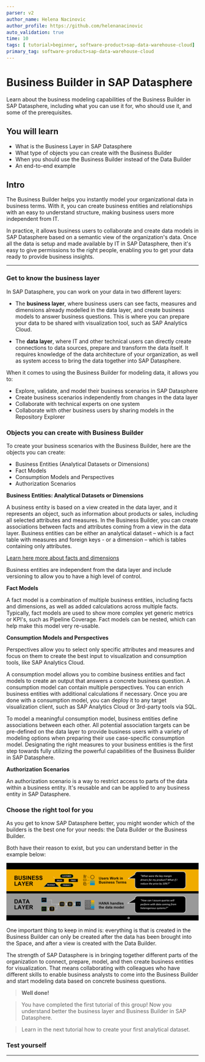 ```yaml
---
parser: v2
author_name: Helena Nacinovic
author_profile: https://github.com/helenanacinovic
auto_validation: true
time: 10
tags: [ tutorial>beginner, software-product>sap-data-warehouse-cloud]
primary_tag: software-product>sap-data-warehouse-cloud
---
```


# Business Builder in SAP Datasphere
<!-- description --> Learn about the business modeling capabilities of the Business Builder in SAP Datasphere, including what you can use it for, who should use it, and some of the prerequisites.

## You will learn
- What is the Business Layer in SAP Datasphere
- What type of objects you can create with the Business Builder
- When you should use the Business Builder instead of the Data Builder
- An end-to-end example


## Intro
The Business Builder helps you instantly model your organizational data in business terms. With it, you can create business entities and relationships with an easy to understand structure, making business users more independent from IT.

In practice, it allows business users to collaborate and create data models in SAP Datasphere based on a semantic view of the organization's data. Once all the data is setup and made available by IT in SAP Datasphere, then it's easy to give permissions to the right people, enabling you to get your data ready to provide business insights.


---

### Get to know the business layer


In SAP Datasphere, you can work on your data in two different layers:

-	The **business layer**, where business users can see facts, measures and dimensions already modelled in the data layer, and create business models to answer business questions. This is where you can prepare your data to be shared with visualization tool, such as SAP Analytics Cloud.

-	The **data layer**, where IT and other technical users can directly create connections to data sources, prepare and transform the data itself. It requires knowledge of the data architecture of your organization, as well as system access to bring the data together into SAP Datasphere.

When it comes to using the Business Builder for modeling data, it allows you to:

-	Explore, validate, and model their business scenarios in SAP Datasphere
-	Create business scenarios independently from changes in the data layer
-	Collaborate with technical experts on one system
-	Collaborate with other business users by sharing models in the Repository Explorer



### Objects you can create with Business Builder


To create your business scenarios with the Business Builder, here are the objects you can create:

-	Business Entities (Analytical Datasets or Dimensions)
-	Fact Models
-	Consumption Models and Perspectives
-	Authorization Scenarios

**Business Entities: Analytical Datasets or Dimensions**

A business entity is based on a view created in the data layer, and it represents an object, such as information about products or sales, including all selected attributes and measures. In the Business Builder, you can create associations between facts and attributes coming from a view in the data layer. Business entities can be either an analytical dataset – which is a fact table with measures and foreign keys - or a dimension – which is tables containing only attributes.

[Learn here more about facts and dimensions](https://blogs.sap.com/2021/07/22/facts-measures-and-dimensions/)

Business entities are independent from the data layer and include versioning to allow you to have a high level of control.

**Fact Models**

A fact model is a combination of multiple business entities, including facts and dimensions, as well as added calculations across multiple facts. Typically, fact models are used to show more complex yet generic metrics or KPI's, such as Pipeline Coverage. Fact models can be nested, which can help make this model very re-usable.

**Consumption Models and Perspectives**

Perspectives allow you to select only specific attributes and measures and focus on them to create the best input to visualization and consumption tools, like SAP Analytics Cloud.

A consumption model allows you to combine business entities and fact models to create an output that answers a concrete business question. A consumption model can contain multiple perspectives. You can enrich business entities with additional calculations if necessary. Once you are done with a consumption model, you can deploy it to any target visualization client, such as SAP Analytics Cloud or 3rd-party tools via SQL.

To model a meaningful consumption model, business entities define associations between each other. All potential association targets can be pre-defined on the data layer to provide business users with a variety of modeling options when preparing their use case-specific consumption model. Designating the right measures to your business entities is the first step towards fully utilizing the powerful capabilities of the Business Builder in SAP Datasphere.

**Authorization Scenarios**

An authorization scenario is a way to restrict access to parts of the data within a business entity. It's reusable and can be applied to any business entity in SAP Datasphere.





### Choose the right tool for you


As you get to know SAP Datasphere better, you might wonder which of the builders is the best one for your needs: the Data Builder or the Business Builder.

Both have their reason to exist, but you can understand better in the example below:

  ![Layers](Picture1.png)

One important thing to keep in mind is: everything is that is created in the Business Builder can only be created after the data has been brought into the Space, and after a view is created with the Data Builder.

The strength of SAP Datasphere is in bringing together different parts of the organization to connect, prepare, model, and then create business entities for visualization. That means collaborating with colleagues who have different skills to enable business analysts to come into the Business Builder and start modeling data based on concrete business questions.

> **Well done!**

> You have completed the first tutorial of this group! Now you understand better the business layer and Business Builder in SAP Datasphere.

> Learn in the next tutorial how to create your first analytical dataset.




### Test yourself









---
